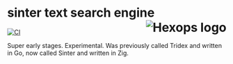 # sinter text search engine <a href="https://hexops.com"><img align="right" alt="Hexops logo" src="https://raw.githubusercontent.com/hexops/media/main/readme.svg"></img></a>

[![CI](https://github.com/hexops/sinter/workflows/CI/badge.svg)](https://github.com/hexops/sinter/actions)

Super early stages. Experimental. Was previously called Tridex and written in Go, now called Sinter and written in Zig.
